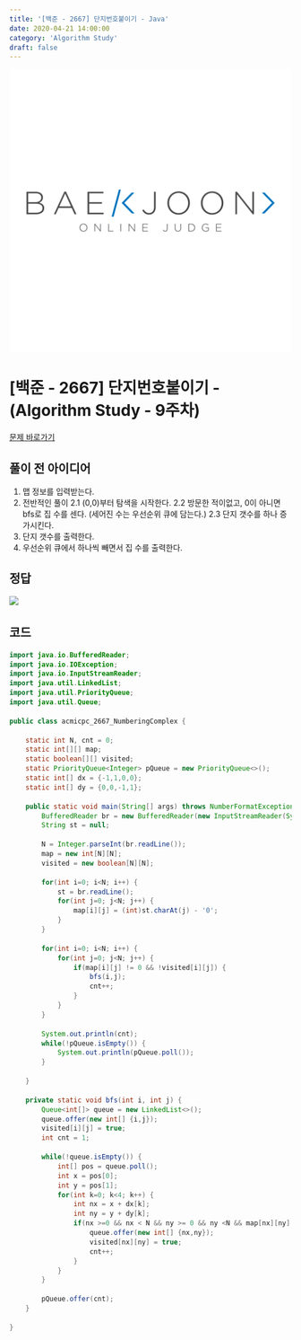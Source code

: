 ```yaml
---
title: '[백준 - 2667] 단지번호붙이기 - Java'
date: 2020-04-21 14:00:00
category: 'Algorithm Study'
draft: false
---
```


![img](./images/BAEKJOON.png)

# [백준 - 2667] 단지번호붙이기 - (Algorithm Study - 9주차)

[문제 바로가기](https://www.acmicpc.net/problem/2667)

## 풀이 전 아이디어

1. 맵 정보를 입력받는다.
2. 전반적인 풀이
   2.1 (0,0)부터 탐색을 시작한다.
   2.2 방문한 적이없고, 0이 아니면 bfs로 집 수를 센다. (세어진 수는 우선순위 큐에 담는다.)
   2.3 단지 갯수를 하나 증가시킨다.
3. 단지 갯수를 출력한다.
4. 우선순위 큐에서 하나씩 빼면서 집 수를 출력한다.

## 정답

![](https://images.velog.io/images/mulgyeol/post/602cb386-53e1-4552-b722-e139a45c5aa2/image.png)

## 코드

```Java
import java.io.BufferedReader;
import java.io.IOException;
import java.io.InputStreamReader;
import java.util.LinkedList;
import java.util.PriorityQueue;
import java.util.Queue;

public class acmicpc_2667_NumberingComplex {

	static int N, cnt = 0;
	static int[][] map;
	static boolean[][] visited;
	static PriorityQueue<Integer> pQueue = new PriorityQueue<>();
	static int[] dx = {-1,1,0,0};
	static int[] dy = {0,0,-1,1};

	public static void main(String[] args) throws NumberFormatException, IOException {
		BufferedReader br = new BufferedReader(new InputStreamReader(System.in));
		String st = null;

		N = Integer.parseInt(br.readLine());
		map = new int[N][N];
		visited = new boolean[N][N];

		for(int i=0; i<N; i++) {
			st = br.readLine();
			for(int j=0; j<N; j++) {
				map[i][j] = (int)st.charAt(j) - '0';
			}
		}

		for(int i=0; i<N; i++) {
			for(int j=0; j<N; j++) {
				if(map[i][j] != 0 && !visited[i][j]) {
					bfs(i,j);
					cnt++;
				}
			}
		}

		System.out.println(cnt);
		while(!pQueue.isEmpty()) {
			System.out.println(pQueue.poll());
		}

	}

	private static void bfs(int i, int j) {
		Queue<int[]> queue = new LinkedList<>();
		queue.offer(new int[] {i,j});
		visited[i][j] = true;
		int cnt = 1;

		while(!queue.isEmpty()) {
			int[] pos = queue.poll();
			int x = pos[0];
			int y = pos[1];
			for(int k=0; k<4; k++) {
				int nx = x + dx[k];
				int ny = y + dy[k];
				if(nx >=0 && nx < N && ny >= 0 && ny <N && map[nx][ny] != 0 && !visited[nx][ny]) {
					queue.offer(new int[] {nx,ny});
					visited[nx][ny] = true;
					cnt++;
				}
			}
		}

		pQueue.offer(cnt);
	}

}



```
